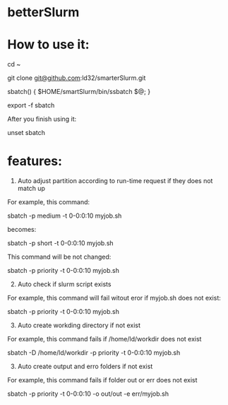 # betterSlurm

# How to use it:

cd ~

git clone git@github.com:ld32/smarterSlurm.git

sbatch() { $HOME/smartSlurm/bin/ssbatch $@; }

export -f sbatch

After you finish using it: 

unset sbatch

# features:

1) Auto adjust partition according to run-time request if they does not match up

For example, this command:

sbatch -p medium -t 0-0:0:10 myjob.sh

becomes:

sbatch -p short -t 0-0:0:10 myjob.sh

This command will be not changed:

sbatch -p priority -t 0-0:0:10 myjob.sh

2) Auto check if slurm script exists

For example, this command will fail witout eror if myjob.sh does not exist: 

sbatch -p priority -t 0-0:0:10 myjob.sh 

3) Auto create workding directory if not exist

For example, this command fails if /home/ld/workdir does not exist

sbatch -D /home/ld/workdir -p priority -t 0-0:0:10 myjob.sh 

3) Auto create output and erro folders if not exist

For example, this command fails if folder out or err does not exist

sbatch -p priority -t 0-0:0:10 -o out/out -e err/myjob.sh 
